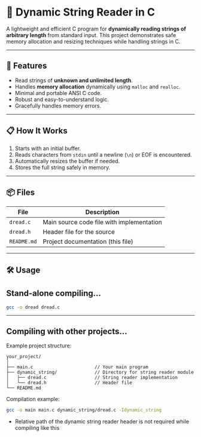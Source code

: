 # 📄 Dynamic String Reader in C

A lightweight and efficient C program for **dynamically reading strings of arbitrary length** from standard input. This project demonstrates safe memory allocation and resizing techniques while handling strings in C.

---

## 🚀 Features

- Read strings of **unknown and unlimited length**.
- Handles **memory allocation** dynamically using `malloc` and `realloc`.
- Minimal and portable ANSI C code.
- Robust and easy-to-understand logic.
- Gracefully handles memory errors.

---

## 📋 How It Works

1. Starts with an initial buffer.
2. Reads characters from `stdin` until a newline (`\n`) or EOF is encountered.
3. Automatically resizes the buffer if needed.
4. Stores the full string safely in memory.

---

## 📦 Files

| File              | Description                               |
|-------------------|-------------------------------------------|
| `dread.c`         | Main source code file with implementation |
| `dread.h`         | Header file for the source                |
| `README.md`       | Project documentation (this file)         |

---

## 🛠️ Usage


Stand-alone compiling... 
------
```bash
gcc -o dread dread.c
```
------
Compiling with other projects...
------
Example project structure:

```
your_project/
│
├── main.c                       // Your main program
├── dynamic_string/              // Directory for string reader module
│   ├── dread.c                  // String reader implementation
│   └── dread.h                  // Header file
└── README.md
```

Compilation example:
```bash
gcc -o main main.c dynamic_string/dread.c -Idynamic_string
```
- Relative path of the dynamic string reader header is not required while compiling like this
 





